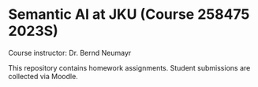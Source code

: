 # Semantic AI at JKU (Course 258475 2023S)

Course instructor: Dr. Bernd Neumayr

This repository contains homework assignments. Student submissions are collected via Moodle. 
